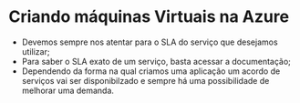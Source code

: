 # Criando máquinas Virtuais na Azure
  - Devemos sempre nos atentar para o SLA do serviço que desejamos utilizar;
  - Para saber o SLA exato de um serviço, basta acessar a documentação;
  - Dependendo da forma na qual criamos uma aplicação um acordo de serviços vai ser disponibilzado e sempre há uma possibilidade de melhorar uma demanda.

